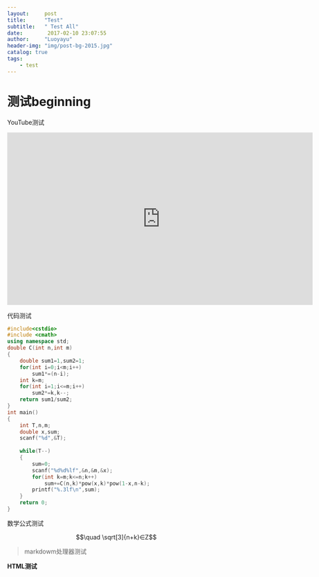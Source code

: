 ```yaml
---
layout:     post
title:      "Test"
subtitle:   " Test All"
date:        2017-02-10 23:07:55
author:     "Luoyayu"
header-img: "img/post-bg-2015.jpg"
catalog: true
tags:
    - test
---
```


# 测试beginning

YouTube测试

<iframe width="706" height="398" src="https://www.youtube.com/embed/yG4PKwPCKz0" frameborder="0" allowfullscreen></iframe>

代码测试

```cpp
#include<cstdio> 
#include <cmath>  
using namespace std;  
double C(int n,int m)  
{  
	double sum1=1,sum2=1;  
    for(int i=0;i<m;i++)  
        sum1*=(n-i);   
    int k=m;  
    for(int i=1;i<=m;i++)      
        sum2*=k,k--;  
    return sum1/sum2;  
}  
int main()  
{  
    int T,n,m; 
    double x,sum;    
    scanf("%d",&T);  
      
    while(T--)  
    {  
		sum=0;
  		scanf("%d%d%lf",&n,&m,&x);  
        for(int k=m;k<=n;k++)  
            sum+=C(n,k)*pow(x,k)*pow(1-x,n-k);   
        printf("%.3lf\n",sum); 
    }  
    return 0;  
}  
```


数学公式测试

$$\quad \sqrt[3]{n+k}∈Z$$

>markdowm处理器测试

<strong>HTML测试</strong>
